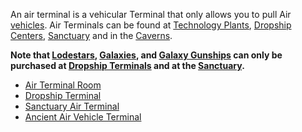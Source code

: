 An air terminal is a vehicular Terminal that only allows you to pull Air
[vehicles](../vehicles/Vehicle.md). Air Terminals can be found at
[Technology Plants](../locations/Technology_Plant.md), [Dropship
Centers](../locations/Dropship_Center.md), [Sanctuary](../locations/Sanctuary.md)
and in the [Caverns](../locations/Caverns.md).

**Note that [Lodestars](../vehicles/Lodestar.md),
[Galaxies](../vehicles/Galaxy.md), and [Galaxy
Gunships](../vehicles/Galaxy_Gunship.md) can only be purchased at [Dropship
Terminals](../locations/Dropship_Terminal.md) and at the
[Sanctuary](../locations/Sanctuary.md).**

- [Air Terminal Room](../locations/Air_Terminal_Room.md)
- [Dropship Terminal](../locations/Dropship_Terminal.md)
- [Sanctuary Air Terminal](../terminology/Sanctuary_Air_Terminal.md)
- [Ancient Air Vehicle
  Terminal](Ancient_Air_Vehicle_Terminal.md)

<!--[category:Game Items](category:Game_Items.md)-->
